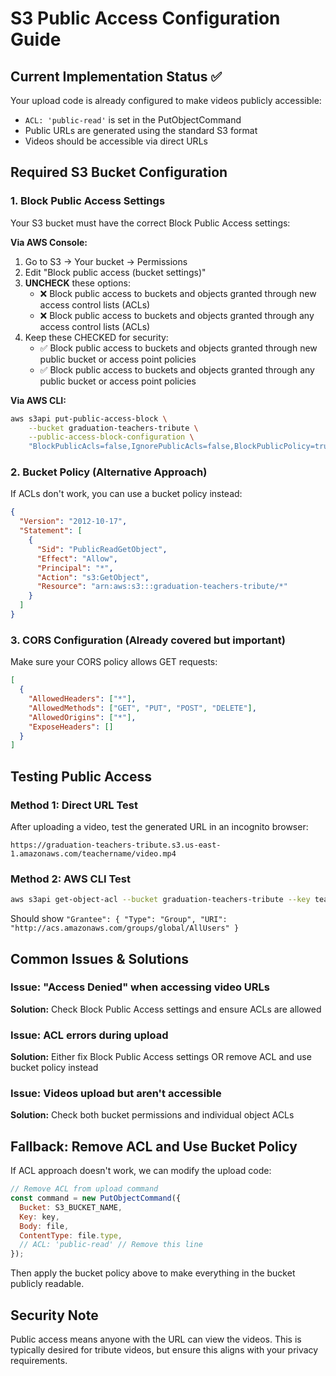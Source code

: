 # S3 Public Access Configuration Guide

## Current Implementation Status ✅

Your upload code is already configured to make videos publicly accessible:

- `ACL: 'public-read'` is set in the PutObjectCommand
- Public URLs are generated using the standard S3 format
- Videos should be accessible via direct URLs

## Required S3 Bucket Configuration

### 1. Block Public Access Settings

Your S3 bucket must have the correct Block Public Access settings:

**Via AWS Console:**

1. Go to S3 → Your bucket → Permissions
2. Edit "Block public access (bucket settings)"
3. **UNCHECK** these options:
   - ❌ Block public access to buckets and objects granted through new access control lists (ACLs)
   - ❌ Block public access to buckets and objects granted through any access control lists (ACLs)
4. Keep these CHECKED for security:
   - ✅ Block public access to buckets and objects granted through new public bucket or access point policies
   - ✅ Block public access to buckets and objects granted through any public bucket or access point policies

**Via AWS CLI:**

```bash
aws s3api put-public-access-block \
    --bucket graduation-teachers-tribute \
    --public-access-block-configuration \
    "BlockPublicAcls=false,IgnorePublicAcls=false,BlockPublicPolicy=true,RestrictPublicBuckets=true"
```

### 2. Bucket Policy (Alternative Approach)

If ACLs don't work, you can use a bucket policy instead:

```json
{
  "Version": "2012-10-17",
  "Statement": [
    {
      "Sid": "PublicReadGetObject",
      "Effect": "Allow",
      "Principal": "*",
      "Action": "s3:GetObject",
      "Resource": "arn:aws:s3:::graduation-teachers-tribute/*"
    }
  ]
}
```

### 3. CORS Configuration (Already covered but important)

Make sure your CORS policy allows GET requests:

```json
[
  {
    "AllowedHeaders": ["*"],
    "AllowedMethods": ["GET", "PUT", "POST", "DELETE"],
    "AllowedOrigins": ["*"],
    "ExposeHeaders": []
  }
]
```

## Testing Public Access

### Method 1: Direct URL Test

After uploading a video, test the generated URL in an incognito browser:

```
https://graduation-teachers-tribute.s3.us-east-1.amazonaws.com/teachername/video.mp4
```

### Method 2: AWS CLI Test

```bash
aws s3api get-object-acl --bucket graduation-teachers-tribute --key teachername/video.mp4
```

Should show `"Grantee": { "Type": "Group", "URI": "http://acs.amazonaws.com/groups/global/AllUsers" }`

## Common Issues & Solutions

### Issue: "Access Denied" when accessing video URLs

**Solution:** Check Block Public Access settings and ensure ACLs are allowed

### Issue: ACL errors during upload

**Solution:** Either fix Block Public Access settings OR remove ACL and use bucket policy instead

### Issue: Videos upload but aren't accessible

**Solution:** Check both bucket permissions and individual object ACLs

## Fallback: Remove ACL and Use Bucket Policy

If ACL approach doesn't work, we can modify the upload code:

```javascript
// Remove ACL from upload command
const command = new PutObjectCommand({
  Bucket: S3_BUCKET_NAME,
  Key: key,
  Body: file,
  ContentType: file.type,
  // ACL: 'public-read' // Remove this line
});
```

Then apply the bucket policy above to make everything in the bucket publicly readable.

## Security Note

Public access means anyone with the URL can view the videos. This is typically desired for tribute videos, but ensure this aligns with your privacy requirements.
